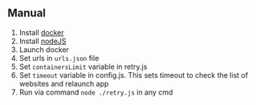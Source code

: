## Manual

1. Install [docker](https://www.docker.com/products/docker-desktop)
2. Install [nodeJS](https://nodejs.org/en/download/)
3. Launch docker
4. Set urls in ```urls.json``` file
5. Set ```containersLimit``` variable in retry.js
6. Set ```timeout``` variable in config.js. This sets timeout to check the list of websites and relaunch app
7. Run via command ```node ./retry.js``` in any cmd